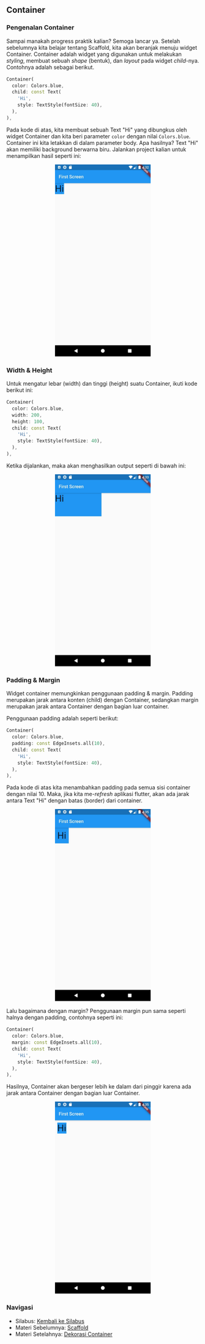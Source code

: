 ## Container
### Pengenalan Container
Sampai manakah progress praktik kalian? Semoga lancar ya. Setelah sebelumnya kita belajar tentang Scaffold, kita akan beranjak menuju widget Container. Container adalah widget yang digunakan untuk melakukan *styling*, membuat sebuah *shape* (bentuk), dan *layout* pada widget *child*-nya. Contohnya adalah sebagai berikut.  

```dart
Container(
  color: Colors.blue,
  child: const Text(
    'Hi', 
    style: TextStyle(fontSize: 40),
  ),
),
```  

Pada kode di atas, kita membuat sebuah Text "Hi" yang dibungkus oleh widget Container dan kita beri parameter `color` dengan nilai `Colors.blue`. Container ini kita letakkan di dalam parameter body. Apa hasilnya? Text "Hi" akan memiliki background berwarna biru. Jalankan project kalian untuk menampilkan hasil seperti ini:  

<p align="center">
<img src="https://github.com/alfikiafan/ITCLUB-Android-Dev/blob/main/2%20-%20Widget%20(Bagian%201)/assets/2.4.1%20-%20Pengenalan%20Container.jpeg?raw=true" alt="Pengenalan Container" style="height: 500px;"/>  
</p>  

### Width & Height
Untuk mengatur lebar (width) dan tinggi (height) suatu Container, ikuti kode berikut ini:  

```dart
Container(
  color: Colors.blue,
  width: 200,
  height: 100,
  child: const Text(
    'Hi', 
    style: TextStyle(fontSize: 40),
  ),
),
```  

Ketika dijalankan, maka akan menghasilkan output seperti di bawah ini:  

<p align="center">
<img src="https://github.com/alfikiafan/ITCLUB-Android-Dev/blob/main/2%20-%20Widget%20(Bagian%201)/assets/2.4.2%20-%20Width%20%26%20Height.jpeg?raw=true" alt="Width & Height" style="height: 500px;"/>  
</p>  

### Padding & Margin
Widget container memungkinkan penggunaan padding & margin. Padding merupakan jarak antara konten (child) dengan Container, sedangkan margin merupakan jarak antara Container dengan bagian luar container.  

Penggunaan padding adalah seperti berikut:  

```dart
Container(
  color: Colors.blue,
  padding: const EdgeInsets.all(10),
  child: const Text(
    'Hi', 
    style: TextStyle(fontSize: 40),
  ),
),
```  

Pada kode di atas kita menambahkan padding pada semua sisi container dengan nilai 10. Maka, jika kita me-*refresh* aplikasi flutter, akan ada jarak antara Text "Hi" dengan batas (border) dari container.  

<p align="center">
<img src="https://github.com/alfikiafan/ITCLUB-Android-Dev/blob/main/2%20-%20Widget%20(Bagian%201)/assets/2.4.3%20-%20Padding%20%26%20Margin%20(1).jpeg?raw=true" alt="Penggunaan Padding" style="height: 500px;"/>  
</p>  

Lalu bagaimana dengan margin? Penggunaan margin pun sama seperti halnya dengan padding, contohnya seperti ini:

```dart
Container(
  color: Colors.blue, 
  margin: const EdgeInsets.all(10), 
  child: const Text(
    'Hi', 
    style: TextStyle(fontSize: 40),
  ),
),
```  

Hasilnya, Container akan bergeser lebih ke dalam dari pinggir karena ada jarak antara Container dengan bagian luar Container.  

<p align="center">
<img src="https://github.com/alfikiafan/ITCLUB-Android-Dev/blob/main/2%20-%20Widget%20(Bagian%201)/assets/2.4.4%20-%20Padding%20%26%20Margin%20(2).jpeg?raw=true" alt="Penggunaan Margin" style="height: 500px;"/>  
</p>  

### Navigasi
- Silabus: [Kembali ke Silabus](https://github.com/alfikiafan/ITCLUB-Android-Dev)
- Materi Sebelumnya: [Scaffold](https://github.com/alfikiafan/ITCLUB-Android-Dev/blob/main/2%20-%20Widget%20(Bagian%201)/2.3%20Scaffold.md)
- Materi Setelahnya: [Dekorasi Container](https://github.com/alfikiafan/ITCLUB-Android-Dev/blob/main/2%20-%20Widget%20(Bagian%201)/2.5%20Dekorasi%20Container.md) 
